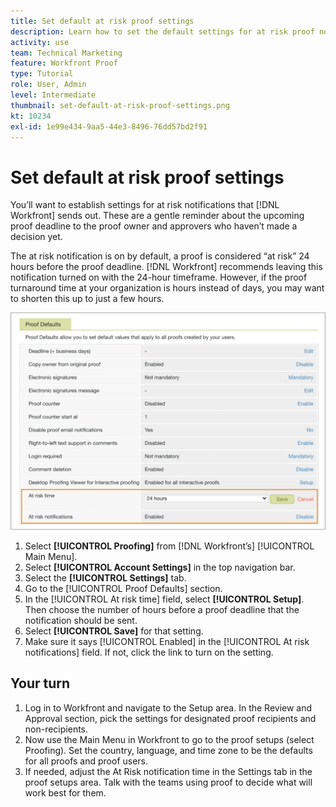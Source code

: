 ```yaml
---
title: Set default at risk proof settings
description: Learn how to set the default settings for at risk proof notificiations as part of the proofing setups  .
activity: use
team: Technical Marketing
feature: Workfront Proof
type: Tutorial
role: User, Admin
level: Intermediate
thumbnail: set-default-at-risk-proof-settings.png
kt: 10234
exl-id: 1e99e434-9aa5-44e3-8496-76dd57bd2f91
---
```

# Set default at risk proof settings

You’ll want to establish settings for at risk notifications that [!DNL Workfront] sends out. These are a gentle reminder about the upcoming proof deadline to the proof owner and approvers who haven’t made a decision yet.

The at risk notification is on by default, a proof is considered “at risk” 24 hours before the proof deadline. [!DNL Workfront] recommends leaving this notification turned on with the 24-hour timeframe. However, if the proof turnaround time at your organization is hours instead of days, you may want to shorten this up to just a few hours.

![Proof settings for at risk notifications](assets/proof-system-setups-at-risk-default-1.png)

1. Select **[!UICONTROL Proofing]** from [!DNL Workfront’s] [!UICONTROL Main Menu].
1. Select **[!UICONTROL Account Settings]** in the top navigation bar.
1. Select the **[!UICONTROL Settings]** tab.
1. Go to the [!UICONTROL Proof Defaults] section.
1. In the [!UICONTROL At risk time] field, select **[!UICONTROL Setup]**. Then choose the number of hours before a proof deadline that the notification should be sent.
1. Select **[!UICONTROL Save]** for that setting.
1. Make sure it says [!UICONTROL Enabled] in the [!UICONTROL At risk notifications] field. If not, click the link to turn on the setting.

## Your turn

1. Log in to Workfront and navigate to the Setup area. In the Review and Approval section, pick the settings for designated proof recipients and non-recipients.
1. Now use the Main Menu in Workfront to go to the proof setups (select Proofing). Set the country, language, and time zone to be the defaults for all proofs and proof users.
1. If needed, adjust the At Risk notification time in the Settings tab in the proof setups area. Talk with the teams using proof to decide what will work best for them.

<!--
Lean More URLs
-->
